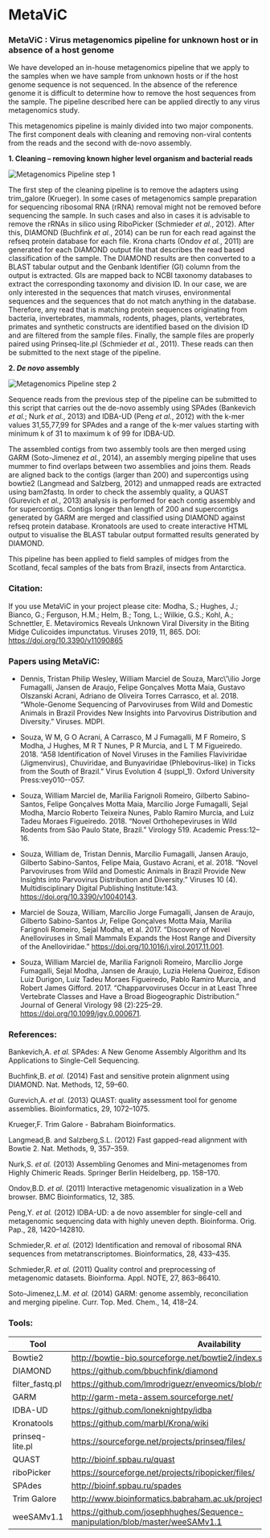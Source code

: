# MetaViC 
<h3>
MetaViC : Virus metagenomics pipeline for unknown host or in absence of a host genome
</h3>
We have developed an in-house metagenomics pipeline that we apply to the samples when we have sample from unknown hosts or if the host genome sequence is not sequenced. In the absence of the reference genome it is difficult to determine how to remove the host sequences from the sample. The pipeline described here can be applied directly to any virus metagenomics study. 

This metagenomics pipeline is mainly divided into two major components. The first component deals with cleaning and removing non-viral contents from the reads and the second with de-novo assembly. 

__1. Cleaning – removing known higher level organism and bacterial reads__

![Metagenomics Pipeline step 1](images/Metagenomicspipeline1.png)
  
The first step of the cleaning pipeline is to remove the adapters using trim_galore (Krueger). In some cases of metagenomics sample preparation for sequencing ribosomal RNA (rRNA) removal might not be removed before sequencing the sample. In such cases and also in cases it is advisable to remove the rRNAs in silico using RiboPicker (Schmieder *et al.*, 2012). After this, DIAMOND (Buchfink *et al.*, 2014) can be run for each read against the refseq protein database for each file. Krona charts (Ondov *et al.*, 2011) are generated for each DIAMOND output file that describes the read based classification of the sample. The DIAMOND results are then converted to a BLAST tabular output and the Genbank Identifier (GI) column from the output is extracted. GIs are mapped back to NCBI taxonomy databases to extract the corresponding taxonomy and division ID. In our case, we are only interested in the sequences that match viruses, environmental sequences and the sequences that do not match anything in the database. Therefore, any read that is matching protein sequences originating from bacteria, invertebrates, mammals, rodents, phages, plants, vertebrates, primates and synthetic constructs are identified based on the division ID and are filtered from the sample files. Finally, the sample files are properly paired using Prinseq-lite.pl (Schmieder *et al.*, 2011). These reads can then be submitted to the next stage of the pipeline.

__2. *De novo* assembly__

![Metagenomics Pipeline step 2](images/Metagenomicspipeline2.png)
  
Sequence reads from the previous step of the pipeline can be submitted to this script that carries out the de-novo assembly using SPAdes (Bankevich *et al.*; Nurk *et al.*, 2013) and IDBA-UD (Peng *et al.*, 2012) with the k-mer values 31,55,77,99 for SPAdes and a range of the k-mer values starting with minimum k of 31 to maximum k of 99 for IDBA-UD.

The assembled contigs from two assembly tools are then merged using GARM (Soto-Jimenez *et al.*, 2014), an assembly merging pipeline that uses mummer to find overlaps between two assemblies and joins them. Reads are aligned back to the contigs (larger than 200) and supercontigs using bowtie2 (Langmead and Salzberg, 2012) and unmapped reads are extracted using bam2fastq. In order to check the assembly quality, a QUAST (Gurevich *et al.*, 2013) analysis is performed for each contig assembly and for supercontigs. Contigs longer than length of 200 and supercontigs generated by GARM are merged and classified using DIAMOND against refseq protein database. Kronatools are used to create interactive HTML output to visualise the BLAST tabular output formatted results generated by DIAMOND.

This pipeline has been applied to field samples of midges from the Scotland, fecal samples of the bats from Brazil, insects from Antarctica.

<h3>
Citation:
</h3>

If you use MetaViC in your project please cite: Modha, S.; Hughes, J.; Bianco, G.; Ferguson, H.M.; Helm, B.; Tong, L.; Wilkie, G.S.; Kohl, A.; Schnettler, E. Metaviromics Reveals Unknown Viral Diversity in the Biting Midge Culicoides impunctatus. Viruses 2019, 11, 865. DOI: https://doi.org/10.3390/v11090865


<h3>
Papers using MetaViC:
</h3>


+ Dennis, Tristan Philip Wesley, William Marciel de Souza, Marc\’\ilio Jorge Fumagalli, Jansen de Araujo, Felipe Gonçalves Motta Maia, Gustavo Olszanski Acrani, Adriano de Oliveira Torres Carrasco, et al. 2018. “Whole-Genome Sequencing of Parvoviruses from Wild and Domestic Animals in Brazil Provides New Insights into Parvovirus Distribution and Diversity.” Viruses. MDPI.

+ Souza, W M, G O Acrani, A Carrasco, M J Fumagalli, M F Romeiro, S Modha, J Hughes, M R T Nunes, P R Murcia, and L T M Figueiredo. 2018. “A58 Identification of Novel Viruses in the Families Flaviviridae (Jigmenvirus), Chuviridae, and Bunyaviridae (Phlebovirus-like) in Ticks from the South of Brazil.” Virus Evolution 4 (suppl_1). Oxford University Press:vey010--057.

+ Souza, William Marciel de, Marilia Farignoli Romeiro, Gilberto Sabino-Santos, Felipe Gonçalves Motta Maia, Marcilio Jorge Fumagalli, Sejal Modha, Marcio Roberto Teixeira Nunes, Pablo Ramiro Murcia, and Luiz Tadeu Moraes Figueiredo. 2018. “Novel Orthohepeviruses in Wild Rodents from São Paulo State, Brazil.” Virology 519. Academic Press:12–16.

+ Souza, William de, Tristan Dennis, Marcílio Fumagalli, Jansen Araujo, Gilberto Sabino-Santos, Felipe Maia, Gustavo Acrani, et al. 2018. “Novel Parvoviruses from Wild and Domestic Animals in Brazil Provide New Insights into Parvovirus Distribution and Diversity.” Viruses 10 (4). Multidisciplinary Digital Publishing Institute:143. https://doi.org/10.3390/v10040143.

+ Marciel de Souza, William, Marcílio Jorge Fumagalli, Jansen de Araujo, Gilberto Sabino-Santos Jr, Felipe Gonçalves Motta Maia, Marilia Farignoli Romeiro, Sejal Modha, et al. 2017. “Discovery of Novel Anelloviruses in Small Mammals Expands the Host Range and Diversity of the Anelloviridae.” https://doi.org/10.1016/j.virol.2017.11.001.

+ Souza, William Marciel de, Marilia Farignoli Romeiro, Marcílio Jorge Fumagalli, Sejal Modha, Jansen de Araujo, Luzia Helena Queiroz, Edison Luiz Durigon, Luiz Tadeu Moraes Figueiredo, Pablo Ramiro Murcia, and Robert James Gifford. 2017. “Chapparvoviruses Occur in at Least Three Vertebrate Classes and Have a Broad Biogeographic Distribution.” Journal of General Virology 98 (2):225–29. https://doi.org/10.1099/jgv.0.000671.



<h3>
References:
</h3>

Bankevich,A. *et al.* SPAdes: A New Genome Assembly Algorithm and Its Applications to Single-Cell Sequencing. 

Buchfink,B. *et al.* (2014) Fast and sensitive protein alignment using DIAMOND. Nat. Methods, 12, 59–60.

Gurevich,A. *et al.* (2013) QUAST: quality assessment tool for genome assemblies. Bioinformatics, 29, 1072–1075.

Krueger,F. Trim Galore - Babraham Bioinformatics.

Langmead,B. and Salzberg,S.L. (2012) Fast gapped-read alignment with Bowtie 2. Nat. Methods, 9, 357–359.

Nurk,S. *et al.* (2013) Assembling Genomes and Mini-metagenomes from Highly Chimeric Reads. Springer Berlin Heidelberg, pp. 158–170.

Ondov,B.D. *et al.* (2011) Interactive metagenomic visualization in a Web browser. BMC Bioinformatics, 12, 385.

Peng,Y. *et al.* (2012) IDBA-UD: a de novo assembler for single-cell and metagenomic sequencing data with highly uneven depth. Bioinforma. Orig. Pap., 28, 1420–142810.

Schmieder,R. *et al.* (2012) Identification and removal of ribosomal RNA sequences from metatranscriptomes. Bioinformatics, 28, 433–435.

Schmieder,R. *et al.* (2011) Quality control and preprocessing of metagenomic datasets. Bioinforma. Appl. NOTE, 27, 863–86410.

Soto-Jimenez,L.M. *et al.* (2014) GARM: genome assembly, reconciliation and merging pipeline. Curr. Top. Med. Chem., 14, 418–24.

<h3>
Tools:
</h3>


<table>
<thead>
<tr>
<th>Tool</th>
<th align="center">Availability</th>
</tr>
</thead>
<tbody>
<tr>
<td>Bowtie2</td>
<td align="left"> <a href ="http://bowtie-bio.sourceforge.net/bowtie2/index.shtml">http://bowtie-bio.sourceforge.net/bowtie2/index.shtml</a>
</td>
</tr>
<tr>
<td>DIAMOND</td>
<td align="left"> <a href ="https://github.com/bbuchfink/diamond">https://github.com/bbuchfink/diamond</a>
</td>
</tr>
<td>filter_fastq.pl </td>
<td align="left"> <a href ="https://github.com/lmrodriguezr/enveomics/blob/master/Scripts/FastQ.filter.pl">https://github.com/lmrodriguezr/enveomics/blob/master/Scripts/FastQ.filter.pl</a>
</td>
</tr>
<td>GARM</td>
<td align="left"> <a href ="http://garm-meta-assem.sourceforge.net/">http://garm-meta-assem.sourceforge.net/</a>
</td>
</tr>
<td>IDBA-UD</td>
<td align="left"> <a href ="https://github.com/loneknightpy/idba">https://github.com/loneknightpy/idba</a>
</td>
</tr>
<td>Kronatools</td>
<td align="left"> <a href ="https://github.com/marbl/Krona/wiki">https://github.com/marbl/Krona/wiki</a>
</td>
</tr>
<td>prinseq-lite.pl</td>
<td align="left"> <a href ="https://sourceforge.net/projects/prinseq/files/">https://sourceforge.net/projects/prinseq/files/</a>
</td>
</tr>
<td>QUAST</td>
<td align="left"> <a href ="http://bioinf.spbau.ru/quast">http://bioinf.spbau.ru/quast</a>
</td>
</tr>
<td>riboPicker</td>
<td align="left"> <a href ="https://sourceforge.net/projects/ribopicker/files/">https://sourceforge.net/projects/ribopicker/files/</a>
</td>
</tr>
<td>SPAdes</td>
<td align="left"> <a href ="http://bioinf.spbau.ru/spades">http://bioinf.spbau.ru/spades</a>
</td>
</tr>
<td>Trim Galore</td>
<td align="left"> <a href ="http://www.bioinformatics.babraham.ac.uk/projects/trim_galore/">http://www.bioinformatics.babraham.ac.uk/projects/trim_galore/</a>
</td>
</tr>
</tr>
<td>weeSAMv1.1</td>
<td align="left"> <a href ="https://github.com/josephhughes/Sequence-manipulation/blob/master/weeSAMv1.1">https://github.com/josephhughes/Sequence-manipulation/blob/master/weeSAMv1.1</a>
</td>
</tr>
</tbody>
</table>


